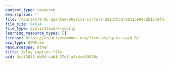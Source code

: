 ```yaml
---
content_type: resource
description: ''
file: /courses/8-05-quantum-physics-ii-fall-2013/5ca73011bb94cab127efa3c4ce33626c_BWM0RXg-uvI.srt
file_size: 84614
file_type: application/x-subrip
learning_resource_types: []
license: https://creativecommons.org/licenses/by-nc-sa/4.0/
ocw_type: OCWFile
resourcetype: Other
title: 3play caption file
uid: 5ca73011-bb94-cab1-27ef-a3c4ce33626c
---
```

